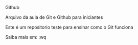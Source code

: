 Github

Arquivo da aula de Git e Github para iniciantes

Este é um repositorio teste para ensinar como o Git funciona

Saiba mais em: :wq

